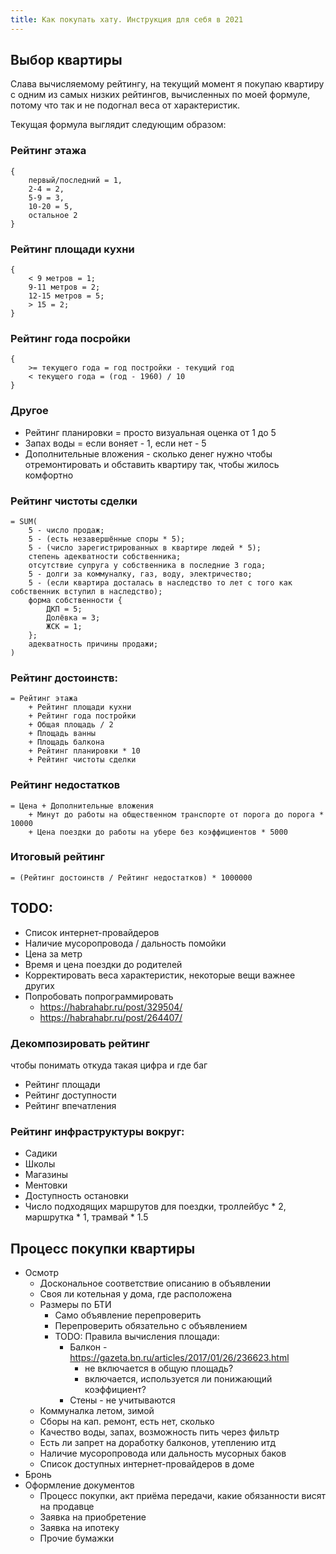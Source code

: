 ```yaml
---
title: Как покупать хату. Инструкция для себя в 2021
---
```


## Выбор квартиры

Слава вычисляемому рейтингу, на текущий момент я покупаю квартиру с одним из самых низких рейтингов, вычисленных по моей формуле, потому что так и не подогнал веса от характеристик.

Текущая формула выглядит следующим образом:

### Рейтинг этажа

```
{
    первый/последний = 1,
    2-4 = 2,
    5-9 = 3,
    10-20 = 5,
    остальное 2
}
```

### Рейтинг площади кухни

```
{
    < 9 метров = 1;
    9-11 метров = 2;
    12-15 метров = 5;
    > 15 = 2;
}
```

### Рейтинг года посройки

```
{
    >= текущего года = год постройки - текущий год
    < текущего года = (год - 1960) / 10
}
```

### Другое

- Рейтинг планировки = просто визуальная оценка от 1 до 5
- Запах воды = если воняет - 1, если нет - 5
- Дополнительные вложения - сколько денег нужно чтобы отремонтировать и обставить квартиру так, чтобы жилось комфортно

### Рейтинг чистоты сделки

```
= SUM(
    5 - число продаж;
    5 - (есть незавершённые споры * 5);
    5 - (число зарегистрированных в квартире людей * 5);
    степень адекватности собственника;
    отсутствие супруга у собственника в последние 3 года;
    5 - долги за коммуналку, газ, воду, электричество;
    5 - (если квартира досталась в наследство то лет с того как собственник вступил в наследство);
    форма собственности {
        ДКП = 5;
        Долёвка = 3;
        ЖСК = 1;
    };
    адекватность причины продажи;
)
```

### Рейтинг достоинств:

```
= Рейтинг этажа
    + Рейтинг площади кухни
    + Рейтинг года постройки
    + Общая площадь / 2
    + Площадь ванны
    + Площадь балкона
    + Рейтинг планировки * 10
    + Рейтинг чистоты сделки
```


### Рейтинг недостатков

```
= Цена + Дополнительные вложения
    + Минут до работы на общественном транспорте от порога до порога * 10000
    + Цена поездки до работы на убере без коэффициентов * 5000
```

### Итоговый рейтинг

```
= (Рейтинг достоинств / Рейтинг недостатков) * 1000000
```

## TODO:

- Список интернет-провайдеров
- Наличие мусоропровода / дальность помойки
- Цена за метр
- Время и цена поездки до родителей
- Корректировать веса характеристик, некоторые вещи важнее других
- Попробовать попрограммировать
    - https://habrahabr.ru/post/329504/
    - https://habrahabr.ru/post/264407/

### Декомпозировать рейтинг

чтобы понимать откуда такая цифра и где баг

- Рейтинг площади
- Рейтинг доступности
- Рейтинг впечатления

### Рейтинг инфраструктуры вокруг:

- Садики
- Школы
- Магазины
- Ментовки
- Доступность остановки
- Число подходящих маршрутов для поездки, троллейбус * 2, маршрутка * 1, трамвай * 1.5

## Процесс покупки квартиры

- Осмотр
    - Доскональное соответствие описанию в объявлении
    - Своя ли котельная у дома, где расположена
    - Размеры по БТИ
        - Само объявление перепроверить
        - Перепроверить обязательно с объявлением
        - TODO: Правила вычисления площади:
            - Балкон - https://gazeta.bn.ru/articles/2017/01/26/236623.html
                - не включается в общую площадь?
                - включается, используется ли понижающий коэффициент?
            - Стены - не учитываются
    - Коммуналка летом, зимой
    - Сборы на кап. ремонт, есть нет, сколько
    - Качество воды, запах, возможность пить через фильтр
    - Есть ли запрет на доработку балконов, утеплению итд
    - Наличие мусоропровода или дальность мусорных баков
    - Список доступных интернет-провайдеров в доме
- Бронь
- Оформление документов
    - Процесс покупки, акт приёма передачи, какие обязанности висят на продавце
    - Заявка на приобретение
    - Заявка на ипотеку
    - Прочие бумажки
